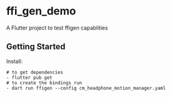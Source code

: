 # ffi_gen_demo

A Flutter project to test ffigen capablities

## Getting Started

Install:

```
# to get dependencies
- flutter pub get
# to create the bindings run
- dart run ffigen --config cm_headphone_motion_manager.yaml
```
